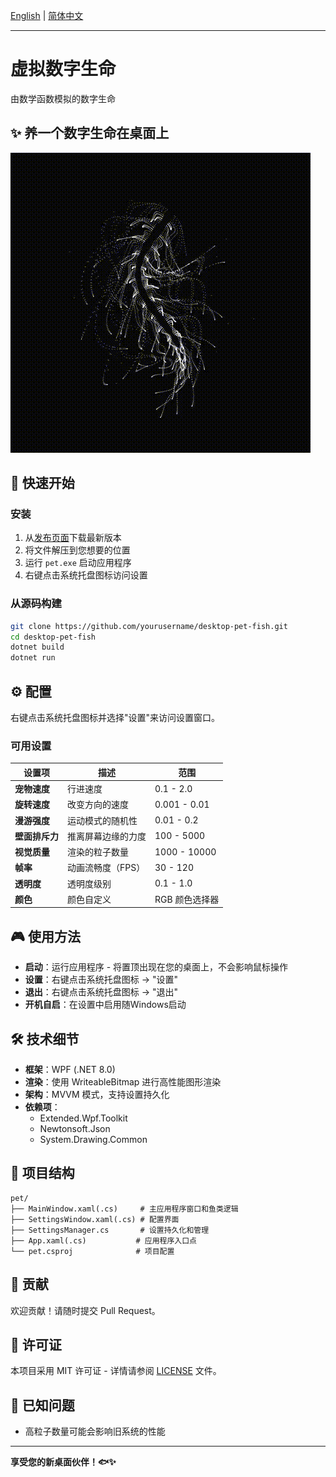 [English](README.md) | [简体中文](README.zh.md)

---

# 虚拟数字生命

由数学函数模拟的数字生命

## ✨ 养一个数字生命在桌面上

![鱼动画](assets/fish.gif)

## 🚀 快速开始

### 安装

1. 从[发布页面](https://github.com/ystemsrx/Digital-Life/releases)下载最新版本
2. 将文件解压到您想要的位置
3. 运行 `pet.exe` 启动应用程序
4. 右键点击系统托盘图标访问设置

### 从源码构建

```bash
git clone https://github.com/yourusername/desktop-pet-fish.git
cd desktop-pet-fish
dotnet build
dotnet run
```

## ⚙️ 配置

右键点击系统托盘图标并选择"设置"来访问设置窗口。

### 可用设置

| 设置项 | 描述 | 范围 |
|--------|------|------|
| **宠物速度** | 行进速度 | 0.1 - 2.0 |
| **旋转速度** | 改变方向的速度 | 0.001 - 0.01 |
| **漫游强度** | 运动模式的随机性 | 0.01 - 0.2 |
| **壁面排斥力** | 推离屏幕边缘的力度 | 100 - 5000 |
| **视觉质量** | 渲染的粒子数量 | 1000 - 10000 |
| **帧率** | 动画流畅度（FPS） | 30 - 120 |
| **透明度** | 透明度级别 | 0.1 - 1.0 |
| **颜色** | 颜色自定义 | RGB 颜色选择器 |

## 🎮 使用方法

- **启动**：运行应用程序 - 将置顶出现在您的桌面上，不会影响鼠标操作
- **设置**：右键点击系统托盘图标 → "设置"
- **退出**：右键点击系统托盘图标 → "退出"
- **开机自启**：在设置中启用随Windows启动

## 🛠️ 技术细节

- **框架**：WPF (.NET 8.0)
- **渲染**：使用 WriteableBitmap 进行高性能图形渲染
- **架构**：MVVM 模式，支持设置持久化
- **依赖项**：
  - Extended.Wpf.Toolkit
  - Newtonsoft.Json
  - System.Drawing.Common

## 📁 项目结构

```
pet/
├── MainWindow.xaml(.cs)     # 主应用程序窗口和鱼类逻辑
├── SettingsWindow.xaml(.cs) # 配置界面
├── SettingsManager.cs       # 设置持久化和管理
├── App.xaml(.cs)           # 应用程序入口点
└── pet.csproj              # 项目配置
```

## 🤝 贡献

欢迎贡献！请随时提交 Pull Request。

## 📝 许可证

本项目采用 MIT 许可证 - 详情请参阅 [LICENSE](LICENSE) 文件。

## 🐛 已知问题

- 高粒子数量可能会影响旧系统的性能

---

**享受您的新桌面伙伴！🐟✨**
